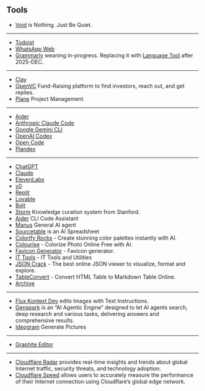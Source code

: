 ## Tools

- [Void](https://void.oinam.com) is Nothing. Just Be Quiet.

---

- [Todoist](https://app.todoist.com/)
- [WhatsApp Web](https://web.whatsapp.com/)
- [Grammarly](https://app.grammarly.com/) weaning in-progress. Replacing it with [Language Tool](https://languagetool.org/editor/) after 2025-DEC.

---

- [Clay](https://app.clay.com/)
- [OpenVC](https://www.openvc.app/dashboard) Fund-Raising platform to find investors, reach out, and get replies.
- [Plane](https://plane.so/) Project Management

---

- [Aider](https://aider.chat)
- [Anthropic Claude Code](https://github.com/anthropics/claude-code)
- [Google Gemini CLI](https://github.com/google-gemini/gemini-cli)
- [OpenAI Codex](https://github.com/openai/codex)
- [Open Code](https://opencode.ai)
- [Plandex](https://plandex.ai)

---

- [ChatGPT](https://chatgpt.com)
- [Claude](https://claude.ai/)
- [ElevenLabs](https://elevenlabs.io)
- [v0](https://v0.dev)
- [Replit](https://replit.com/~)
- [Lovable](https://lovable.dev)
- [Bolt](https://bolt.new/)
- [Storm](https://storm.genie.stanford.edu) Knowledge curation system from Stanford.
- [Aider](https://aider.chat) CLI Code Assistant
- [Manus](https://manus.im/) General AI agent
- [Sourcetable](https://sourcetable.com) is an AI Spreadsheet
- [Colorify Rocks](https://colorify.rocks) - Create stunning color palettes instantly with AI.
- [Colourise](https://colourise.com) - Colorize Photo Online Free with AI.
- [Favicon Generator](https://realfavicongenerator.net) - Favicon generator.
- [IT Tools](https://it-tools.tech) - IT Tools and Utilities
- [JSON Crack](https://jsoncrack.com) - The best online JSON viewer to visualize, format and explore.
- [TableConvert](https://tableconvert.com/html-to-markdown) - Convert HTML Table to Markdown Table Online.
- [Archive](https://archive.today)

---

- [Flux Kontext Dev](https://flux-kontext-dev.com) edits Images with Text Instructions.
- [Genspark](https://www.genspark.ai) is an “AI Agentic Engine” designed to let AI agents search, deep research and various tasks, delivering answers and comprehensive results.
- [Ideogram](https://ideogram.ai/) Generate Pictures

---

- [Graphite Editor](https://editor.graphite.rs)

---

- [Cloudflare Radar](https://radar.cloudflare.com) provides real-time insights and trends about global Internet traffic, security threats, and technology adoption.
- [Cloudflare Speed](https://speed.cloudflare.com) allows users to accurately measure the performance of their Internet connection using Cloudflare’s global edge network.